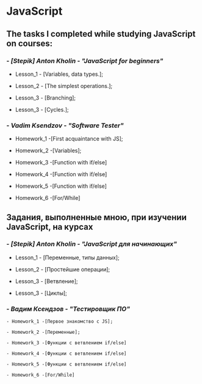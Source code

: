 # JavaScript
## **The tasks I completed while studying JavaScript on courses:**
### - ***[Stepik] Anton Kholin - "JavaScript for beginners"***

   - Lesson_1 - [Variables, data types.];
   
   - Lesson_2 - [The simplest operations.];
   
   - Lesson_3 - [Branching];
   
   - Lesson_3 - [Сycles.];
   
   
### - ***Vadim Ksendzov - "Software Tester"***

   - Homework_1 -[First acquaintance with JS];
   
   - Homework_2 -[Variables];
   
   - Homework_3 -[Function with if/else]
    
   - Homework_4 -[Function with if/else]

   - Homework_5 -[Function with if/else]
   
   - Homework_6 -[For/While]

## **Задания, выполненные мною, при изучении JavaScript, на курсах**
### - ***[Stepik] Anton Kholin - "JavaScript для начинающих"***

   - Lesson_1 - [Переменные, типы данных];
   
   - Lesson_2 - [Простейшие операции];
   
   - Lesson_3 - [Ветвление];
   
   - Lesson_3 - [Циклы];
   
### - ***Вадим Ксендзов - "Тестировщик ПО"***

    - Homework_1 -[Первое знакомство с JS];
    
    - Homework_2 -[Переменные];
    
    - Homework_3 -[Функции с ветвлением if/else]
    
    - Homework_4 -[Функции с ветвлением if/else]
    
    - Homework_5 -[Функции с ветвлением if/else]
     
    - Homework_6 -[For/While]
    
   
